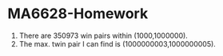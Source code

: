 # MA6628-Homework
1. There are 350973 win pairs within (1000,1000000).
2. The max. twin pair I can find is (1000000003,1000000005).
